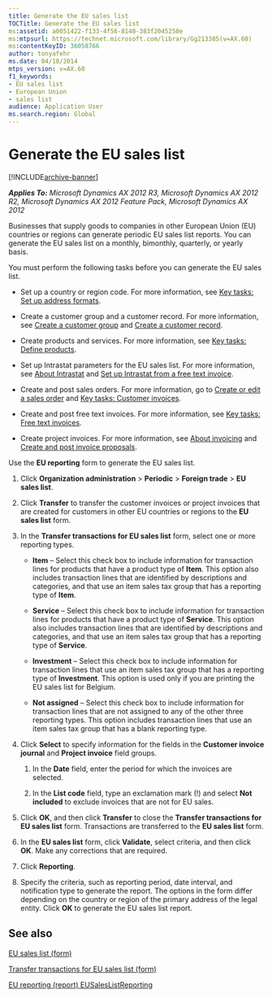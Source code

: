 ```yaml
---
title: Generate the EU sales list
TOCTitle: Generate the EU sales list
ms:assetid: a0051422-f133-4f56-8140-383f2045250e
ms:mtpsurl: https://technet.microsoft.com/library/Gg213385(v=AX.60)
ms:contentKeyID: 36058766
author: tonyafehr
ms.date: 04/18/2014
mtps_version: v=AX.60
f1_keywords:
- EU sales list
- European Union
- sales list
audience: Application User
ms.search.region: Global
---
```


# Generate the EU sales list 


[!INCLUDE[archive-banner](includes/archive-banner.md)]


_**Applies To:** Microsoft Dynamics AX 2012 R3, Microsoft Dynamics AX 2012 R2, Microsoft Dynamics AX 2012 Feature Pack, Microsoft Dynamics AX 2012_

Businesses that supply goods to companies in other European Union (EU) countries or regions can generate periodic EU sales list reports. You can generate the EU sales list on a monthly, bimonthly, quarterly, or yearly basis.

You must perform the following tasks before you can generate the EU sales list.

  - Set up a country or region code. For more information, see [Key tasks: Set up address formats](key-tasks-set-up-address-formats.md).

  - Create a customer group and a customer record. For more information, see [Create a customer group](create-a-customer-group.md) and [Create a customer record](create-a-customer-record.md).

  - Create products and services. For more information, see [Key tasks: Define products](key-tasks-define-products.md).

  - Set up Intrastat parameters for the EU sales list. For more information, see [About Intrastat](about-intrastat.md) and [Set up Intrastat from a free text invoice](set-up-intrastat-from-a-free-text-invoice.md).

  - Create and post sales orders. For more information, go to [Create or edit a sales order](create-or-edit-a-sales-order.md) and [Key tasks: Customer invoices](key-tasks-customer-invoices.md).

  - Create and post free text invoices. For more information, see [Key tasks: Free text invoices](key-tasks-free-text-invoices.md).

  - Create project invoices. For more information, see [About invoicing](about-invoicing.md) and [Create and post invoice proposals](create-and-post-invoice-proposals.md).

Use the **EU reporting** form to generate the EU sales list.

1.  Click **Organization administration** \> **Periodic** \> **Foreign trade** \> **EU sales list**.

2.  Click **Transfer** to transfer the customer invoices or project invoices that are created for customers in other EU countries or regions to the **EU sales list** form.

3.  In the **Transfer transactions for EU sales list** form, select one or more reporting types.
    
      - **Item** – Select this check box to include information for transaction lines for products that have a product type of **Item**. This option also includes transaction lines that are identified by descriptions and categories, and that use an item sales tax group that has a reporting type of **Item**.
    
      - **Service** – Select this check box to include information for transaction lines for products that have a product type of **Service**. This option also includes transaction lines that are identified by descriptions and categories, and that use an item sales tax group that has a reporting type of **Service**.
    
      - **Investment** – Select this check box to include information for transaction lines that use an item sales tax group that has a reporting type of **Investment**. This option is used only if you are printing the EU sales list for Belgium.
    
      - **Not assigned** – Select this check box to include information for transaction lines that are not assigned to any of the other three reporting types. This option includes transaction lines that use an item sales tax group that has a blank reporting type.

4.  Click **Select** to specify information for the fields in the **Customer invoice journal** and **Project invoice** field groups.
    
    1.  In the **Date** field, enter the period for which the invoices are selected.
    
    2.  In the **List code** field, type an exclamation mark (\!) and select **Not included** to exclude invoices that are not for EU sales.

5.  Click **OK**, and then click **Transfer** to close the **Transfer transactions for EU sales list** form. Transactions are transferred to the **EU sales list** form.

6.  In the **EU sales list** form, click **Validate**, select criteria, and then click **OK**. Make any corrections that are required.

7.  Click **Reporting**.

8.  Specify the criteria, such as reporting period, date interval, and notification type to generate the report. The options in the form differ depending on the country or region of the primary address of the legal entity. Click **OK** to generate the EU sales list report.

## See also

[EU sales list (form)](https://technet.microsoft.com/library/aa596355\(v=ax.60\))

[Transfer transactions for EU sales list (form)](https://technet.microsoft.com/library/aa499405\(v=ax.60\))

[EU reporting (report) EUSalesListReporting](eu-reporting-report-eusaleslistreporting.md)

  


